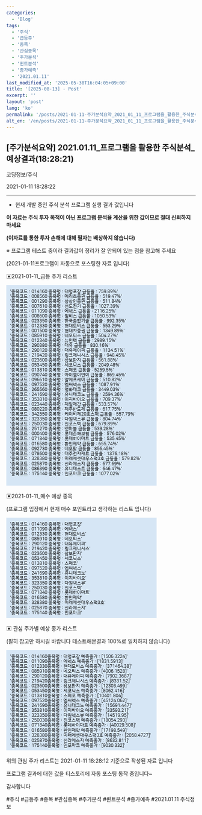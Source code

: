 ```yaml
---
categories:
  - 'Blog'
tags:
  - '주식'
  - '급등주'
  - '종목'
  - '관심종목'
  - '주가분석'
  - '퀸트분석'
  - '종가예측'
  - '2021.01.11'
last_modified_at: '2025-05-30T16:04:05+09:00'
title: '[2025-08-13] - Post'
excerpt: ''
layout: 'post'
lang: 'ko'
permalink: '/posts/2021-01-11-주가분석요약_2021_01_11_프로그램을_활용한_주식분석_예상결과_18_28_21/'
alt_en: '/en/posts/2021-01-11-주가분석요약_2021_01_11_프로그램을_활용한_주식분석_예상결과_18_28_21/'
---
```


## [주가분석요약] 2021.01.11_프로그램을 활용한 주식분석_예상결과(18:28:21)

코딩정보/주식

2021-01-11 18:28:22

* * *

* 현재 개발 중인 주식 분석 프로그램 실행 결과 값입니다

**이 자료는 주식 투자 목적이 아닌 프로그램 분석율 계산을 위한 값이므로 절대 신뢰하지 마세요**

**(이자료를 통한 투자 손해에 대해 필자는 배상하지 않습니다)**

※ 프로그램 테스트 중이라 결과값이 정리가 잘 안되어 있는 점을 참고해 주세요

(2021-01-11프로그램이 자동으로 포스팅한 자료 입니다)

▣2021-01-11_급등 주가 리스트

![](/assets/images/주가분석요약_2021_01_11_프로그램을_활용한_주식분석_예상결과_18_28_21/skyloket_list.png)

▣2021-01-11_매수 예상 종목

(프로그램 입장에서 현재 매수 포인트라고 생각하는 리스트 입니다)

![](/assets/images/주가분석요약_2021_01_11_프로그램을_활용한_주식분석_예상결과_18_28_21/buy_list.png)

▣ 관심 주가별 예상 종가 리스트

(필히 참고만 하시길 바랍니다 테스트해본결과 100%로 일치하지 않습니다)

![](/assets/images/주가분석요약_2021_01_11_프로그램을_활용한_주식분석_예상결과_18_28_21/stockclose_list.png)

위의 관심 주가 리스트는 2021-01-11 18:28:12 기준으로 작성된 자료 입니다

프로그램 결과에 대한 값을 티스토리에 자동 포스팅 동작 중입니다~

감사합니다

  

#주식 #급등주 #종목 #관심종목 #주가분석 #퀸트분석 #종가예측 #2021.01.11 주식정보

